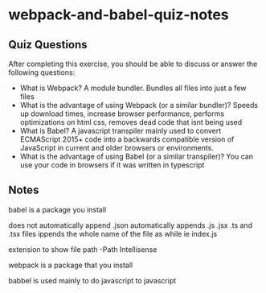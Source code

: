 # webpack-and-babel-quiz-notes

## Quiz Questions

After completing this exercise, you should be able to discuss or answer the following questions:

- What is Webpack?
  A module bundler. Bundles all files into just a few files
- What is the advantage of using Webpack (or a similar bundler)?
  Speeds up download times, increase browser performance, performs optimizations on html css,
  removes dead code that isnt being used
- What is Babel?
  A javascript transpiler mainly used to convert ECMAScript 2015+ code into a backwards compatible version of JavaScript in current and older browsers or environments.
- What is the advantage of using Babel (or a similar transpiler)?
  You can use your code in browsers if it was written in typescript

## Notes

babel is a package you install

does not automatically append .json
automatically appends .js .jsx .ts and .tsx files ippends the whole name of the file as while ie index.js

extension to show file path -Path Intellisense

webpack is a package that you install

babbel is used mainly to do javascript to javascript
